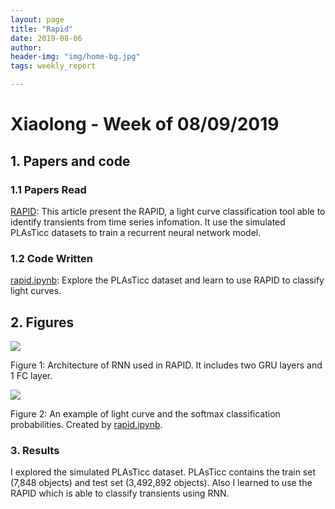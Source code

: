 ```yaml
---
layout: page
title: "Rapid"
date: 2019-08-06 
author: 
header-img: "img/home-bg.jpg"
tags: weekly_report

---
```



# Xiaolong - Week of 08/09/2019

## 1. Papers and code

### 1.1 Papers Read

[RAPID](https://arxiv.org/abs/1904.00014): This article present the RAPID, a light curve classification tool able to identify transients from time series infomation. It use the simulated PLAsTicc datasets to train a recurrent neural network model.

### 1.2 Code Written

[rapid.ipynb](https://github.com/xiaolng/weekly_report/blob/master/source/rapid.ipynb): Explore the PLAsTicc dataset and learn to use RAPID to classify light curves.


## 2. Figures

![](https://github.com/xiaolng/weekly_report/blob/master/imgs/0809_rapid_2.png?raw=true)

Figure 1: Architecture of RNN used in RAPID. It includes two GRU layers and 1 FC layer. 

![](https://github.com/xiaolng/weekly_report/blob/master/imgs/0809_rapid_1.png?raw=true)

Figure 2: An example of light curve and the softmax classification probabilities. Created by [rapid.ipynb](https://github.com/xiaolng/weekly_report/blob/master/source/rapid.ipynb).

### 3. Results

I explored the simulated PLAsTicc dataset. PLAsTicc contains the train set (7,848 objects) and test set (3,492,892 objects). Also I learned to use the RAPID which is able to classify transients using RNN. 

